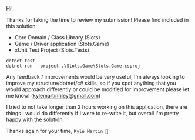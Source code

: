 Hi!

Thanks for taking the time to review my submission! Please find included in this solution:
- Core Domain / Class Library (Slots)
- Game / Driver application (Slots.Game)
- xUnit Test Project (Slots.Tests)

```
dotnet test
dotnet run --project .\Slots.Game\Slots.Game.csproj
```

Any feedback / improvements would be very useful, I'm always looking to improve my structure/dotnet/c# skills,
so if you spot anything that you would approach differently or could be modified for improvement please
let me know! (kylemartinriley@gmail.com)

I tried to not take longer than 2 hours working on this application, there are things I would do
differently if I were to re-write it, but overall I'm pretty happy with the solution.

Thanks again for your time,
`Kyle Martin 🎉`